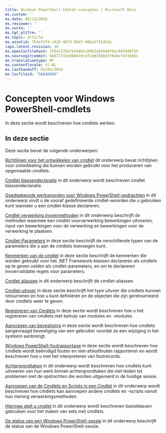 ```yaml
---
title: Windows PowerShell-Cmdlet-concepten | Microsoft Docs
ms.custom: ''
ms.date: 09/13/2016
ms.reviewer: ''
ms.suite: ''
ms.tgt_pltfrm: ''
ms.topic: article
ms.assetid: 7b3ef3f4-c626-4679-884f-406a37412b3e
caps.latest.revision: 16
ms.openlocfilehash: 2f84c57da7429462c69b2a020d9f8ac04f8d0f35
ms.sourcegitcommit: b6871f21bd666f9cd71dd336bb3f844cf472b56c
ms.translationtype: MT
ms.contentlocale: nl-NL
ms.lasthandoff: 02/03/2019
ms.locfileid: "56846660"
---
```

# <a name="windows-powershell-cmdlet-concepts"></a>Concepten voor Windows PowerShell-cmdlets

In deze sectie wordt beschreven hoe cmdlets werken.

## <a name="in-this-section"></a>In deze sectie

Deze sectie bevat de volgende onderwerpen:

[Richtlijnen voor het ontwikkelen van cmdlet](./cmdlet-development-guidelines.md) dit onderwerp bevat richtlijnen voor ontwikkeling die kunnen worden gebruikt voor het produceren van opgemaakte-cmdlets.

[Cmdlet klassendeclaratie](./cmdlet-class-declaration.md) in dit onderwerp wordt beschreven cmdlet klassendeclaratie.

[Goedgekeurde werkwoorden voor Windows PowerShell-opdrachten](./approved-verbs-for-windows-powershell-commands.md) in dit onderwerp vindt u de vooraf gedefinieerde cmdlet-woorden die u gebruiken kunt wanneer u een cmdlet-klasse declareren.

[Cmdlet verwerking invoermethoden](./cmdlet-input-processing-methods.md) in dit onderwerp beschrijft de methoden waarmee een cmdlet voorverwerking bewerkingen uitvoeren, input van bewerkingen voor de verwerking en bewerkingen voor de verwerking te plaatsen.

[Cmdlet-Parameters](./cmdlet-parameters.md) in deze sectie beschrijft de verschillende typen van de parameters die u aan de cmdlets toevoegen kunt.

[Kenmerken van de cmdlet](./cmdlet-attributes.md) in deze sectie beschrijft de kenmerken die worden gebruikt voor het .NET Framework-klassen declareren als cmdlets op te geven velden als cmdlet-parameters, en om te declareren Invoervalidatie regels voor parameters.

[Cmdlet aliassen](./cmdlet-aliases.md) in dit onderwerp beschrijft de cmdlet-aliassen.

[Cmdlet-uitvoer](./cmdlet-output.md) in deze sectie beschrijft het type uitvoer die cmdlets kunnen retourneren en hoe u kunt definiëren en de objecten die zijn geretourneerd door cmdlets weer te geven.

[Registreren van Cmdlets](./modules-and-snap-ins.md) in deze sectie wordt beschreven hoe u het registreren van cmdlets met behulp van modules en -modules.

[Aanvragen van bevestiging](./requesting-confirmation-from-cmdlets.md) in deze sectie wordt beschreven hoe cmdlets aangevraagd bevestiging van een gebruiker voordat ze een wijziging in het systeem aanbrengt.

[Windows PowerShell-foutrapportage](./error-reporting-concepts.md) in deze sectie wordt beschreven hoe cmdlets wordt beëindigd fouten en niet-afsluitfouten rapporteren en wordt beschreven hoe u met het interpreteren van foutrecords.

[Achtergrondtaken](./background-jobs.md) in dit onderwerp wordt beschreven hoe cmdlets kunt uitvoeren van hun werk binnen achtergrondtaken die niet leiden tot problemen met de opdrachten die worden uitgevoerd in de huidige sessie.

[Aanroepen van de Cmdlets en Scripts in een Cmdlet](./invoking-cmdlets-and-scripts-within-a-cmdlet.md) in dit onderwerp wordt beschreven hoe cmdlets kan aanroepen andere cmdlets en -scripts vanuit hun mening verwerkingsmethoden.

[Hiermee stelt u cmdlet](./cmdlet-sets.md) in dit onderwerp wordt beschreven basisklassen gebruiken voor het maken van sets met cmdlets.

[De status van een Windows PowerShell-sessie](./windows-powershell-session-state.md) in dit onderwerp beschrijft de status van de Windows PowerShell-sessie.
